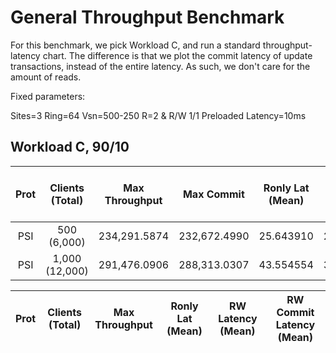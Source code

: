# General Throughput Benchmark

For this benchmark, we pick Workload C, and run a standard throughput-latency chart. The difference is that we plot the commit latency of update transactions, instead of the entire latency. As such, we don't care for the amount of reads.

Fixed parameters:

Sites=3
Ring=64
Vsn=500-250
R=2 & R/W 1/1
Preloaded
Latency=10ms

## Workload C, 90/10

| Prot | Clients (Total) | Max Throughput |  Max Commit  | Ronly Lat (Mean) | RW Latency (Mean) | RW Commit Latency (Mean) | Commit Ratio |
| :--: | :-------------: | :------------: | :----------: | :--------------: | :---------------: | :----------------------: | :----------: |
| PSI  |   500 (6,000)   |  234,291.5874  | 232,672.4990 |    25.643910     |     25.763828     |        13.233443         |   0.991826   |
| PSI  | 1,000 (12,000)  |  291,476.0906  | 288,313.0307 |    43.554554     |     35.686069     |        17.486805         |   0.993115   |

| Prot | Clients (Total) | Max Throughput | Ronly Lat (Mean) | RW Latency (Mean) | RW Commit Latency (Mean) |
| :--: | :-------------: | :------------: | :--------------: | :---------------: | :----------------------: |

